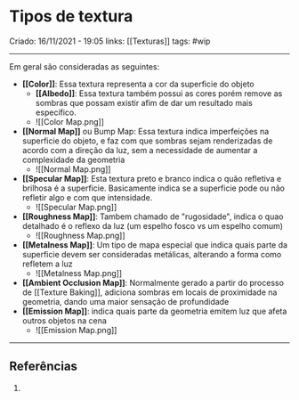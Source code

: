 # Tipos de textura
Criado: 16/11/2021 - 19:05
links: [[Texturas]]
tags: #wip 

---

Em geral são consideradas as seguintes:
- **[[Color]]**: Essa textura representa a cor da superficie do objeto
	- **[[Albedo]]**: Essa textura também possui as cores porém remove as sombras que possam existir afim de dar um resultado mais específico.
	- ![[Color Map.png]]
- **[[Normal Map]]** ou Bump Map: Essa textura indica imperfeições na superficie do objeto, e faz com que sombras sejam renderizadas de acordo com a direção da luz, sem a necessidade de aumentar a complexidade da geometria
	- ![[Normal Map.png]]
- **[[Specular Map]]**: Esta textura preto e branco indica o quão refletiva e brilhosa é a superficie. Basicamente indica se a superficie pode ou não refletir algo e com que intensidade.
	- ![[Specular Map.png]]
- **[[Roughness Map]]**: Tambem chamado de "rugosidade", indica o quao detalhado é o reflexo da luz (um espelho fosco vs um espelho comum)
	- ![[Roughness Map.png]]
- **[[Metalness Map]]**: Um tipo de mapa especial que indica quais parte da superficie devem ser consideradas metálicas, alterando a forma como refletem a luz
	- ![[Metalness Map.png]]
- **[[Ambient Occlusion Map]]**: Normalmente gerado a partir do processo de [[Texture Baking]], adiciona sombras em locais de proximidade na geometria, dando uma maior sensação de profundidade
- **[[Emission Map]]**: indica quais parte da geometria emitem luz que afeta outros objetos na cena
	- ![[Emission Map.png]]

---
## Referências
1.